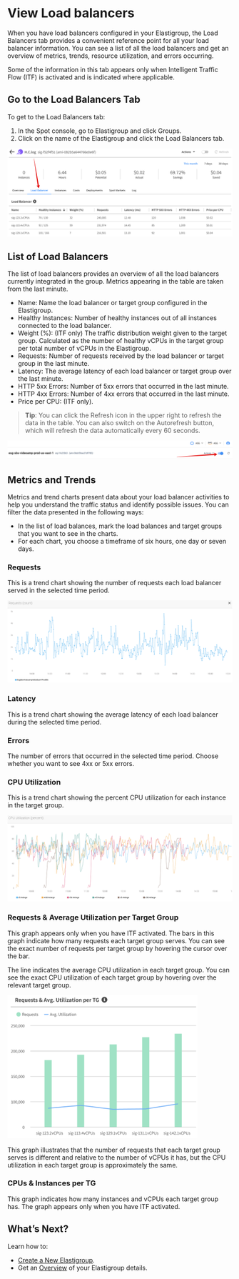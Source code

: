 # View Load balancers

When you have load balancers configured in your Elastigroup, the Load Balancers tab provides a convenient reference point for all your load balancer information. You can see a list of all the load balancers and get an overview of metrics, trends, resource utilization, and errors occurring.

Some of the information in this tab appears only when Intelligent Traffic Flow (ITF) is activated and is indicated where applicable.

## Go to the Load Balancers Tab

To get to the Load Balancers tab:

1. In the Spot console, go to Elastigroup and click Groups.
2. Click on the name of the Elastigroup and click the Load Balancers tab.

<img src="/elastigroup/_media/tutorials-load-balancers-01a.png" />

## List of Load Balancers

The list of load balancers provides an overview of all the load balancers currently integrated in the group. Metrics appearing in the table are taken from the last minute.

- Name: Name the load balancer or target group configured in the Elastigroup.
- Healthy Instances: Number of healthy instances out of all instances connected to the load balancer.
- Weight (%): (ITF only) The traffic distribution weight given to the target group. Calculated as the number of healthy vCPUs in the target group per total number of vCPUs in the Elastigroup.
- Requests: Number of requests received by the load balancer or target group in the last minute.
- Latency: The average latency of each load balancer or target group over the last minute.
- HTTP 5xx Errors: Number of 5xx errors that occurred in the last minute.
- HTTP 4xx Errors: Number of 4xx errors that occurred in the last minute.
- Price per CPU: (ITF only).

> **Tip**: You can click the Refresh icon in the upper right to refresh the data in the table. You can also switch on the Autorefresh button, which will refresh the data automatically every 60 seconds.

<img src="/elastigroup/_media/tutorials-load-balancers-02.png" />

## Metrics and Trends

Metrics and trend charts present data about your load balancer activities to help you understand the traffic status and identify possible issues. You can filter the data presented in the following ways:

- In the list of load balances, mark the load balances and target groups that you want to see in the charts.
- For each chart, you choose a timeframe of six hours, one day or seven days.

### Requests

This is a trend chart showing the number of requests each load balancer served in the selected time period.

<img src="/elastigroup/_media/tutorials-load-balancers-03.png" />

### Latency

This is a trend chart showing the average latency of each load balancer during the selected time period.

### Errors

The number of errors that occurred in the selected time period. Choose whether you want to see 4xx or 5xx errors.

### CPU Utilization

This is a trend chart showing the percent CPU utilization for each instance in the target group.

<img src="/elastigroup/_media/tutorials-load-balancers-04.png" />

### Requests & Average Utilization per Target Group

This graph appears only when you have ITF activated. The bars in this graph indicate how many requests each target group serves. You can see the exact number of requests per target group by hovering the cursor over the bar.

The line indicates the average CPU utilization in each target group. You can see the exact CPU utilization of each target group by hovering over the relevant target group.

<img src="/elastigroup/_media/tutorials-load-balancers-05.png" width="426" height="321" />

This graph illustrates that the number of requests that each target group serves is different and relative to the number of vCPUs it has, but the CPU utilization in each target group is approximately the same.

### CPUs & Instances per TG

This graph indicates how many instances and vCPUs each target group has. The graph appears only when you have ITF activated.

## What’s Next?

Learn how to:

- [Create a New Elastigroup](elastigroup/tutorials/elastigroup-tasks/create-an-elastigroup-from-scratch).
- Get an [Overview](elastigroup/tutorials/elastigroup-actions-menu/elastigroup-overview) of your Elastigroup details.

